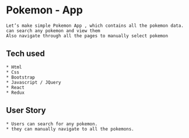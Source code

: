 # Pokemon - App
```
Let’s make simple Pokemon App , which contains all the pokemon data. 
can search any pokemon and view them
Also navigate through all the pages to manually select pokemon 
```


## Tech used
```
* Html
* Css
* Bootstrap
* Javascript / JQuery
* React
* Redux
```
## User Story
```
* Users can search for any pokemon.
* they can manually navigate to all the pokemons.
```
